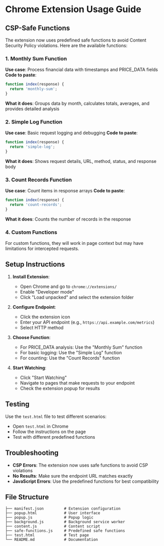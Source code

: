 # Chrome Extension Usage Guide

## CSP-Safe Functions

The extension now uses predefined safe functions to avoid Content Security Policy violations. Here are the available functions:

### 1. Monthly Sum Function
**Use case**: Process financial data with timestamps and PRICE_DATA fields
**Code to paste**:
```javascript
function index(response) {
  return 'monthly-sum';
}
```
**What it does**: Groups data by month, calculates totals, averages, and provides detailed analysis

### 2. Simple Log Function
**Use case**: Basic request logging and debugging
**Code to paste**:
```javascript
function index(response) {
  return 'simple-log';
}
```
**What it does**: Shows request details, URL, method, status, and response body

### 3. Count Records Function
**Use case**: Count items in response arrays
**Code to paste**:
```javascript
function index(response) {
  return 'count-records';
}
```
**What it does**: Counts the number of records in the response

### 4. Custom Functions
For custom functions, they will work in page context but may have limitations for intercepted requests.

## Setup Instructions

1. **Install Extension**:
   - Open Chrome and go to `chrome://extensions/`
   - Enable "Developer mode"
   - Click "Load unpacked" and select the extension folder

2. **Configure Endpoint**:
   - Click the extension icon
   - Enter your API endpoint (e.g., `https://api.example.com/metrics`)
   - Select HTTP method

3. **Choose Function**:
   - For PRICE_DATA analysis: Use the "Monthly Sum" function
   - For basic logging: Use the "Simple Log" function
   - For counting: Use the "Count Records" function

4. **Start Watching**:
   - Click "Start Watching"
   - Navigate to pages that make requests to your endpoint
   - Check the extension popup for results

## Testing

Use the `test.html` file to test different scenarios:
- Open `test.html` in Chrome
- Follow the instructions on the page
- Test with different predefined functions

## Troubleshooting

- **CSP Errors**: The extension now uses safe functions to avoid CSP violations
- **No Results**: Make sure the endpoint URL matches exactly
- **JavaScript Errors**: Use the predefined functions for best compatibility

## File Structure

```
├── manifest.json         # Extension configuration
├── popup.html            # User interface
├── popup.js              # Popup logic
├── background.js         # Background service worker
├── content.js            # Content script
├── safe-functions.js     # Predefined safe functions
├── test.html             # Test page
└── README.md             # Documentation
```
